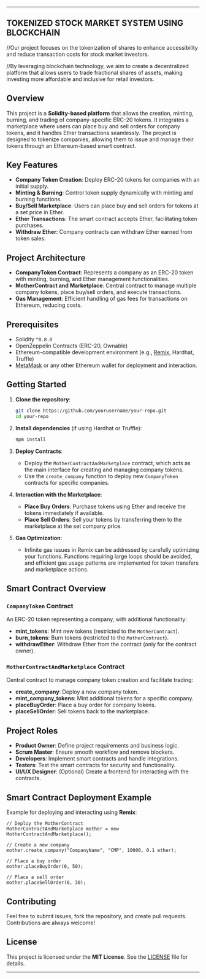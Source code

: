 ----------------------------------------------------
**TOKENIZED STOCK MARKET SYSTEM USING BLOCKCHAIN**
----------------------------------------------------

//Our project focuses on the tokenization of shares to enhance accessibility and reduce transaction costs for stock market investors. 

//By leveraging blockchain technology, we aim to create a decentralized platform that allows users to trade fractional shares of assets, making investing more affordable and inclusive for retail investors.

## Overview
This project is a **Solidity-based platform** that allows the creation, minting, burning, and trading of company-specific ERC-20 tokens. It integrates a marketplace where users can place buy and sell orders for company tokens, and it handles Ether transactions seamlessly. The project is designed to tokenize companies, allowing them to issue and manage their tokens through an Ethereum-based smart contract.

## Key Features
- **Company Token Creation**: Deploy ERC-20 tokens for companies with an initial supply.
- **Minting & Burning**: Control token supply dynamically with minting and burning functions.
- **Buy/Sell Marketplace**: Users can place buy and sell orders for tokens at a set price in Ether.
- **Ether Transactions**: The smart contract accepts Ether, facilitating token purchases.
- **Withdraw Ether**: Company contracts can withdraw Ether earned from token sales.

## Project Architecture
- **CompanyToken Contract**: Represents a company as an ERC-20 token with minting, burning, and Ether management functionalities.
- **MotherContract and Marketplace**: Central contract to manage multiple company tokens, place buy/sell orders, and execute transactions.
- **Gas Management**: Efficient handling of gas fees for transactions on Ethereum, reducing costs.

## Prerequisites
- Solidity `^0.8.0`
- OpenZeppelin Contracts (ERC-20, Ownable)
- Ethereum-compatible development environment (e.g., [Remix](https://remix.ethereum.org), Hardhat, Truffle)
- [MetaMask](https://metamask.io) or any other Ethereum wallet for deployment and interaction.

## Getting Started

1. **Clone the repository**:
    ```bash
    git clone https://github.com/yourusername/your-repo.git
    cd your-repo
    ```

2. **Install dependencies** (if using Hardhat or Truffle):
    ```bash
    npm install
    ```

3. **Deploy Contracts**:
   - Deploy the `MotherContractAndMarketplace` contract, which acts as the main interface for creating and managing company tokens.
   - Use the `create_company` function to deploy new `CompanyToken` contracts for specific companies.

4. **Interaction with the Marketplace**:
   - **Place Buy Orders**: Purchase tokens using Ether and receive the tokens immediately if available.
   - **Place Sell Orders**: Sell your tokens by transferring them to the marketplace at the set company price.

5. **Gas Optimization**:
   - Infinite gas issues in Remix can be addressed by carefully optimizing your functions. Functions requiring large loops should be avoided, and efficient gas usage patterns are implemented for token transfers and marketplace actions.

## Smart Contract Overview

### `CompanyToken` Contract
An ERC-20 token representing a company, with additional functionality:
- **mint_tokens**: Mint new tokens (restricted to the `MotherContract`).
- **burn_tokens**: Burn tokens (restricted to the `MotherContract`).
- **withdrawEther**: Withdraw Ether from the contract (only for the contract owner).

### `MotherContractAndMarketplace` Contract
Central contract to manage company token creation and facilitate trading:
- **create_company**: Deploy a new company token.
- **mint_company_tokens**: Mint additional tokens for a specific company.
- **placeBuyOrder**: Place a buy order for company tokens.
- **placeSellOrder**: Sell tokens back to the marketplace.

## Project Roles
- **Product Owner**: Define project requirements and business logic.
- **Scrum Master**: Ensure smooth workflow and remove blockers.
- **Developers**: Implement smart contracts and handle integrations.
- **Testers**: Test the smart contracts for security and functionality.
- **UI/UX Designer**: (Optional) Create a frontend for interacting with the contracts.

## Smart Contract Deployment Example

Example for deploying and interacting using **Remix**:
```solidity
// Deploy the MotherContract
MotherContractAndMarketplace mother = new MotherContractAndMarketplace();

// Create a new company
mother.create_company("CompanyName", "CMP", 10000, 0.1 ether);

// Place a buy order
mother.placeBuyOrder(0, 50);

// Place a sell order
mother.placeSellOrder(0, 30);
```

## Contributing
Feel free to submit issues, fork the repository, and create pull requests. Contributions are always welcome!

## License
This project is licensed under the **MIT License**. See the [LICENSE](./LICENSE) file for details.

---
